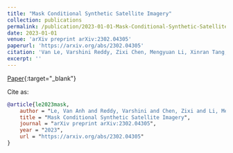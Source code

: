 ```yaml
---
title: "Mask Conditional Synthetic Satellite Imagery"
collection: publications
permalink: /publication/2023-01-01-Mask-Conditional-Synthetic-Satellite-Imagery
date: 2023-01-01
venue: 'arXiv preprint arXiv:2302.04305'
paperurl: 'https://arxiv.org/abs/2302.04305'
citation: 'Van Le, Varshini Reddy, Zixi Chen, Mengyuan Li, Xinran Tang, Anthony Ortiz, Simone Nsutezo, Caleb Robinson. &quot;Mask Conditional Synthetic Satellite Imagery.&quot; arXiv preprint arXiv:2302.04305, 2023.'
excerpt: ''
---
```

[Paper](https://arxiv.org/abs/2302.04305){:target="_blank"}


Cite as: 
```bibtex
@article{le2023mask,
    author = "Le, Van Anh and Reddy, Varshini and Chen, Zixi and Li, Mengyuan and Tang, Xinran and Ortiz, Anthony and Nsutezo, Simone Fobi and Robinson, Caleb",
    title = "Mask Conditional Synthetic Satellite Imagery",
    journal = "arXiv preprint arXiv:2302.04305",
    year = "2023",
    url = "https://arxiv.org/abs/2302.04305"
}
```